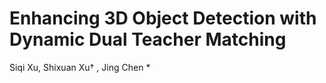 # Enhancing 3D Object Detection with Dynamic Dual Teacher Matching
Siqi Xu, Shixuan Xu† , Jing Chen *
